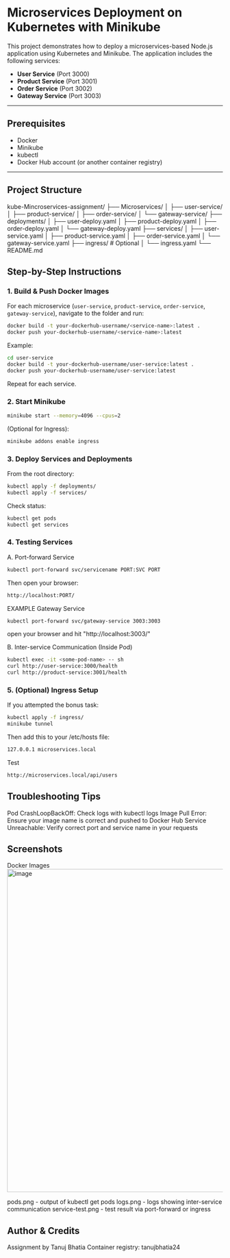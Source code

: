 # Microservices Deployment on Kubernetes with Minikube

This project demonstrates how to deploy a microservices-based Node.js application using Kubernetes and Minikube. The application includes the following services:

- **User Service** (Port 3000)
- **Product Service** (Port 3001)
- **Order Service** (Port 3002)
- **Gateway Service** (Port 3003)

---

## Prerequisites

- Docker
- Minikube
- kubectl
- Docker Hub account (or another container registry)

---

## Project Structure
kube-Mincroservices-assignment/
├── Microservices/
│   ├── user-service/
│   ├── product-service/
│   ├── order-service/
│   └── gateway-service/
├── deployments/
│   ├── user-deploy.yaml
│   ├── product-deploy.yaml
│   ├── order-deploy.yaml
│   └── gateway-deploy.yaml
├── services/
│   ├── user-service.yaml
│   ├── product-service.yaml
│   ├── order-service.yaml
│   └── gateway-service.yaml
├── ingress/              # Optional
│   └── ingress.yaml
└── README.md

## Step-by-Step Instructions

### 1. Build & Push Docker Images

For each microservice (`user-service`, `product-service`, `order-service`, `gateway-service`), navigate to the folder and run:

```bash
docker build -t your-dockerhub-username/<service-name>:latest .
docker push your-dockerhub-username/<service-name>:latest
```
Example:
```bash
cd user-service
docker build -t your-dockerhub-username/user-service:latest .
docker push your-dockerhub-username/user-service:latest
```
Repeat for each service.

### 2. Start Minikube
```bash
minikube start --memory=4096 --cpus=2
```
(Optional for Ingress):
```bash
minikube addons enable ingress
```

### 3. Deploy Services and Deployments
From the root directory:
```bash
kubectl apply -f deployments/
kubectl apply -f services/
```
Check status:
```bash
kubectl get pods
kubectl get services
```
### 4. Testing Services
A. Port-forward Service
```bash
kubectl port-forward svc/servicename PORT:SVC PORT
```
Then open your browser:
```bash
http://localhost:PORT/
```
EXAMPLE
Gateway Service
```bash
kubectl port-forward svc/gateway-service 3003:3003
```
open your browser and hit "http://localhost:3003/"

B. Inter-service Communication (Inside Pod)
```bash
kubectl exec -it <some-pod-name> -- sh
curl http://user-service:3000/health
curl http://product-service:3001/health
```
### 5. (Optional) Ingress Setup
If you attempted the bonus task:
```bash
kubectl apply -f ingress/
minikube tunnel
```
Then add this to your /etc/hosts file:
```bash
127.0.0.1 microservices.local
```
Test
```bash
http://microservices.local/api/users
```

## Troubleshooting Tips
Pod CrashLoopBackOff: Check logs with kubectl logs <pod-name>
Image Pull Error: Ensure your image name is correct and pushed to Docker Hub
Service Unreachable: Verify correct port and service name in your requests

## Screenshots
Docker Images<br>
<img width="755" alt="image" src="https://github.com/user-attachments/assets/f45d4cee-0b35-44f0-afdd-0a71a9346ad5" /><br>



pods.png - output of kubectl get pods
logs.png - logs showing inter-service communication
service-test.png - test result via port-forward or ingress

## Author & Credits
Assignment by Tanuj Bhatia
Container registry: tanujbhatia24
